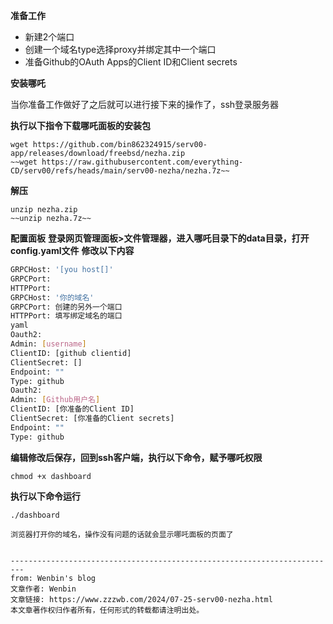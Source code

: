 **准备工作**
- 新建2个端口
- 创建一个域名type选择proxy并绑定其中一个端口
- 准备Github的OAuth Apps的Client ID和Client secrets
  
**安装哪吒**
  
当你准备工作做好了之后就可以进行接下来的操作了，ssh登录服务器

**执行以下指令下载哪吒面板的安装包**
```
wget https://github.com/bin862324915/serv00-app/releases/download/freebsd/nezha.zip
~~wget https://raw.githubusercontent.com/everything-CD/serv00/refs/heads/main/serv00-nezha/nezha.7z~~
```
**解压**
```
unzip nezha.zip
~~unzip nezha.7z~~
```

**配置面板**
**登录网页管理面板>文件管理器，进入哪吒目录下的data目录，打开config.yaml文件**
**修改以下内容**
   ```sh
  GRPCHost: '[you host[]'
  GRPCPort: 
  HTTPPort: 
  GRPCHost: '你的域名'
  GRPCPort: 创建的另外一个端口
  HTTPPort: 填写绑定域名的端口
  yaml
  Oauth2:
  Admin: [username]
  ClientID: [github clientid]
  ClientSecret: []
  Endpoint: ""
  Type: github
  Oauth2:
  Admin: [Github用户名]
  ClientID: [你准备的Client ID]
  ClientSecret: [你准备的Client secrets]
  Endpoint: ""
  Type: github

 ```
  
**编辑修改后保存，回到ssh客户端，执行以下命令，赋予哪吒权限**

```
chmod +x dashboard
```

**执行以下命令运行**
```
./dashboard

浏览器打开你的域名，操作没有问题的话就会显示哪吒面板的页面了


-------------------------------------------------------------------------
from: Wenbin's blog
文章作者: Wenbin
文章链接: https://www.zzzwb.com/2024/07-25-serv00-nezha.html
本文章著作权归作者所有，任何形式的转载都请注明出处。
